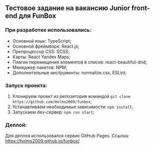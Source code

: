 ## Тестовое задание на вакансию Junior front-end для FunBox

### При разработке использовались:
  * Основной язык: TypeScript;
  * Основной фреймворк: React.js;
  * Препроцессор CSS: SCSS;
  * Карты: React Yandex Maps;
  * Плагин перемещения элементов в списке: react-beautiful-dnd;
  * Менеджер пакетов: NPM;
  * Дополнительные инструменты: normalize.css, ESLint;

### Запуск проекта:
  1. Клонируем проект из репозитория командой `git clone https://github.com/Holms2009/funbox`;
  2. Устанавливаем необходимые зависимости: `npm install`;
  3. Запускаем dev-сервер: `npm run start`;
### Деплой:
  Для деплоя использовался сервис GitHub Pages.
  Ссылка: https://holms2009.github.io/funbox/
